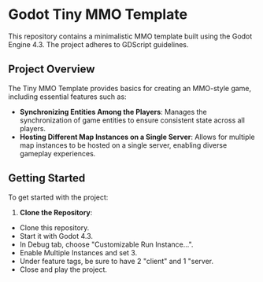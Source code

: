 # Godot Tiny MMO Template

This repository contains a minimalistic MMO template built using the Godot Engine 4.3.
The project adheres to GDScript guidelines.

## Project Overview

The Tiny MMO Template provides basics for creating an MMO-style game, including essential features such as:

- **Synchronizing Entities Among the Players**: Manages the synchronization of game entities to ensure consistent state across all players.
- **Hosting Different Map Instances on a Single Server**: Allows for multiple map instances to be hosted on a single server, enabling diverse gameplay experiences.

## Getting Started

To get started with the project:

1. **Clone the Repository**:
- Clone this repository.
- Start it with Godot 4.3.
- In Debug tab, choose "Customizable Run Instance...".
- Enable Multiple Instances and set 3.
- Under feature tags, be sure to have 2 "client" and 1 "server.
- Close and play the project.
